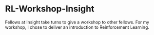 # RL-Workshop-Insight

Fellows at Insight take turns to give a workshop to other fellows. For my workshop, I chose to deliver an introduction to Reinforcement Learning.
